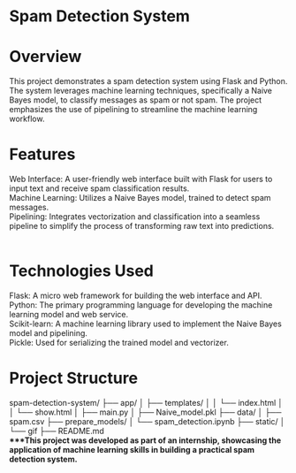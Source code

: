 # Spam Detection System
# Overview
This project demonstrates a spam detection system using Flask and Python. The system leverages machine learning techniques, specifically a Naive Bayes model, to classify messages as spam or not spam. The project emphasizes the use of pipelining to streamline the machine learning workflow.
<br>
# Features
Web Interface: A user-friendly web interface built with Flask for users to input text and receive spam classification results.<br>
Machine Learning: Utilizes a Naive Bayes model, trained to detect spam messages.<br>
Pipelining: Integrates vectorization and classification into a seamless pipeline to simplify the process of transforming raw text into predictions.<br>
<br>
# Technologies Used
Flask: A micro web framework for building the web interface and API.<br>
Python: The primary programming language for developing the machine learning model and web service.<br>
Scikit-learn: A machine learning library used to implement the Naive Bayes model and pipelining.<br>
Pickle: Used for serializing the trained model and vectorizer.
<br>
# Project Structure
spam-detection-system/
├── app/
│   ├── templates/
│   │   └── index.html
│   │   └── show.html
│   ├── main.py
│   ├── Naive_model.pkl
├── data/
│   ├── spam.csv
├── prepare_models/
│   └── spam_detection.ipynb
├── static/
│   └── gif
├── README.md
<br>
<b>***<b>This project was developed as part of an internship, showcasing the application of machine learning skills in building a practical spam detection system.
